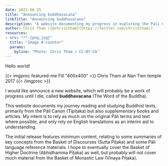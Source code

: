 ```yaml
---
date: 2022-06-25
title: "Announcing buddhavacana"
linkTitle: "Announcing buddhavacana"
description: "A website documenting my progress in exploring the Pali Canon (Tipitaka)"
author: Chris Tham ([@chris1tham](https://twitter.com/chris1tham))
resources:
- src: "**.{png,jpg}"
  title: "Image #:counter"
  params:
    byline: "Photo: Chris Tham / CC-BY-CA"
---
```


Hello world!

{{< imgproc featured-me Fill "400x400" >}}
Chris Tham at Nan Tien temple 2017
{{< /imgproc >}}

I would like announce a new website, which will probably be a work of progress until I die, called **buddhavacana** (The Word of the Buddha).

This website documents my journey reading and studying Buddhist texts, primarily from the Pāli Canon (Tipiṭaka) but also supplementary books and articles. My intent is to rely as much on the original Pāli terms and text where possible, and only rely on English translations as an interim aid to understanding.

The initial release features minimum content, relating to some summaries of key concepts from the Basket of Discourses (Sutta Piṭaka) and some Pāli language reference materials. I hope to eventually cover the Basket of Higher Doctrine (Abhidhamma Piṭaka) as well, but probably will not cover much material from the Basket of Monastic Law (Vinaya Piṭaka).

